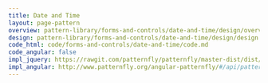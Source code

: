 ```yaml
---
title: Date and Time
layout: page-pattern
overview: pattern-library/forms-and-controls/date-and-time/design/overview.md
design: pattern-library/forms-and-controls/date-and-time/design/design.md
code_html: code/forms-and-controls/date-and-time/code.md
code_angular: false
impl_jquery: https://rawgit.com/patternfly/patternfly/master-dist/dist/tests/bootstrap-datepicker.html
impl_angular: http://www.patternfly.org/angular-patternfly/#/api/patternfly.datepicker.componenet:pfBootstrapDatepicker
---
```

